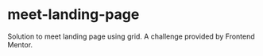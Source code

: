 # meet-landing-page
Solution to meet landing page using grid. A challenge provided by Frontend Mentor.
